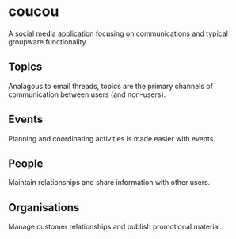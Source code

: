 # coucou

A social media application focusing on communications and typical groupware functionality.

## Topics

Analagous to email threads, topics are the primary channels of communication between users (and non-users).

## Events

Planning and coordinating activities is made easier with events.

## People

Maintain relationships and share information with other users.

## Organisations

Manage customer relationships and publish promotional material.
